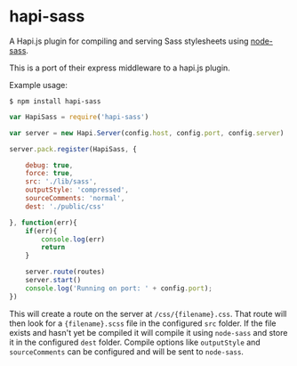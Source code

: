 hapi-sass
=========

A Hapi.js plugin for compiling and serving Sass stylesheets using [node-sass](https://github.com/andrew/node-sass). 

This is a port of their express middleware to a hapi.js plugin. 

Example usage:

```shell
$ npm install hapi-sass
```

```javascript
var HapiSass = require('hapi-sass')

var server = new Hapi.Server(config.host, config.port, config.server)

server.pack.register(HapiSass, {

    debug: true,
    force: true,
    src: './lib/sass',
    outputStyle: 'compressed',
    sourceComments: 'normal',
    dest: './public/css'

}, function(err){
    if(err){
        console.log(err)
        return
    }

    server.route(routes)
    server.start()
    console.log('Running on port: ' + config.port);
})
```

This will create a route on the server at `/css/{filename}.css`. That route will then look for a `{filename}.scss` file in the configured `src` folder. If the file exists and hasn't yet be compiled it will compile it using `node-sass` and store it in the configured `dest` folder. Compile options like `outputStyle` and `sourceComments` can be configured and will be sent to `node-sass`. 


